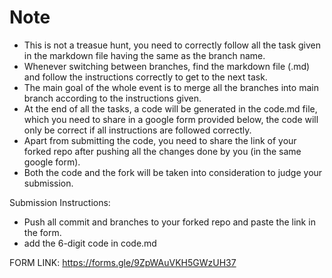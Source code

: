 # Note
 - This is not a treasue hunt, you need to correctly follow all the task given in the markdown file having the same as the branch name.
 - Whenever switching between branches, find the markdown file (.md) and follow the instructions correctly to get to the next task.
 - The main goal of the whole event is to merge all the branches into main branch according to the instructions given.
 - At the end of all the tasks, a code will be generated in the code.md file, which you need to share in a google form provided below, the code will only be correct if all instructions are followed correctly.
 - Apart from submitting the code, you need to share the link of your forked repo after pushing all the changes done by you (in the same google form).
 - Both the code and the fork will be taken into consideration to judge your submission.     

 Submission Instructions:
  - Push all commit and branches to your forked repo and paste the link in the form.
  - add the 6-digit code in code.md 
  
 FORM LINK: https://forms.gle/9ZpWAuVKH5GWzUH37
